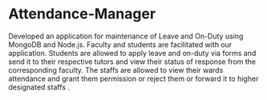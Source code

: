 # Attendance-Manager
Developed an application for maintenance of Leave and On-Duty using MongoDB and Node.js. Faculty and students are facilitated with our application.  Students are allowed to apply leave and on-duty via forms and send it to their respective tutors and view their status of response from the corresponding faculty. The staffs are allowed to view their wards attendance and grant them permission or reject them or forward it to higher designated staffs .

